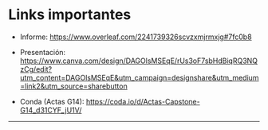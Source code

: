 # Links importantes


* Informe: https://www.overleaf.com/2241739326scvzxmjrmxjg#7fc0b8

* Presentación: https://www.canva.com/design/DAGOlsMSEqE/rUs3oF7sbHdBiqRQ3NQzCg/edit?utm_content=DAGOlsMSEqE&utm_campaign=designshare&utm_medium=link2&utm_source=sharebutton

* Conda (Actas G14): https://coda.io/d/Actas-Capstone-G14_d31CYF_jU1V/

---------------------------------------

